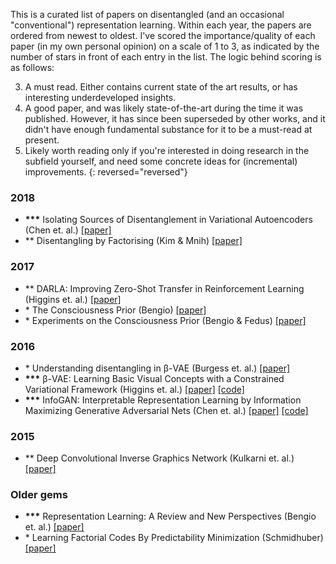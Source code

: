 This is a curated list of papers on disentangled (and an occasional "conventional") representation learning. Within each year, the papers are ordered from newest to oldest. I've scored the importance/quality of each paper (in my own personal opinion) on a scale of 1 to 3, as indicated by the number of stars in front of each entry in the list. The logic behind scoring is as follows:

3. A must read. Either contains current state of the art results, or has interesting underdeveloped insights.
2. A good paper, and was likely state-of-the-art during the time it was published. However, it has since been superseded by other works, and it didn't have enough fundamental substance for it to be a must-read at present. 
1. Likely worth reading only if you're interested in doing research in the subfield yourself, and need some concrete ideas for (incremental) improvements. 
{: reversed="reversed"}

### 2018 

* __***__ Isolating Sources of Disentanglement in Variational Autoencoders (Chen et. al.) [[paper]](https://arxiv.org/abs/1802.04942v2)
* ** Disentangling by Factorising (Kim & Mnih) [[paper]](https://arxiv.org/abs/1802.05983)
 
### 2017

* ** DARLA: Improving Zero-Shot Transfer in Reinforcement Learning (Higgins et. al.) [[paper]](https://arxiv.org/abs/1707.08475)
* \* The Consciousness Prior (Bengio) [[paper]](https://arxiv.org/abs/1709.08568)
* \* Experiments on the Consciousness Prior (Bengio & Fedus) [[paper]](https://ai-on.org/pdf/bengio-consciousness-prior.pdf)

### 2016

* \* Understanding disentangling in β-VAE (Burgess et. al.) [[paper]](https://arxiv.org/abs/1804.03599)
* __***__ β-VAE: Learning Basic Visual Concepts with a Constrained Variational Framework (Higgins et. al.) [[paper]](https://openreview.net/forum?id=Sy2fzU9gl) [[code]](https://github.com/sootlasten/beta-vae)
* __***__ InfoGAN: Interpretable Representation Learning by Information Maximizing Generative Adversarial Nets (Chen et. al.) [[paper]](https://arxiv.org/abs/1606.03657) [[code]](https://github.com/openai/InfoGAN) 

### 2015

* ** Deep Convolutional Inverse Graphics Network (Kulkarni et. al.) [[paper]](https://arxiv.org/abs/1503.03167)

### Older gems

* __***__ Representation Learning: A Review and New Perspectives (Bengio et. al.) [[paper]](https://arxiv.org/abs/1206.5538?context=cs)
* \* Learning Factorial Codes By Predictability Minimization (Schmidhuber) [[paper]](https://www.mitpressjournals.org/doi/pdf/10.1162/neco.1992.4.6.863)
